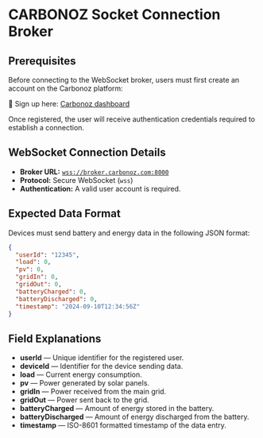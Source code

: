 # CARBONOZ Socket Connection Broker

## Prerequisites

Before connecting to the WebSocket broker, users must first create an account on the Carbonoz platform:

🔗 Sign up here: [Carbonoz dashboard](https://login.carbonoz.com/)

Once registered, the user will receive authentication credentials required to establish a connection.

## WebSocket Connection Details

- **Broker URL:** [`wss://broker.carbonoz.com:8000`](wss://broker.carbonoz.com:8000)
- **Protocol:** Secure WebSocket (`wss`)
- **Authentication:** A valid user account is required.

## Expected Data Format

Devices must send battery and energy data in the following JSON format:

```json
{
  "userId": "12345",
  "load": 0,
  "pv": 0,
  "gridIn": 0,
  "gridOut": 0,
  "batteryCharged": 0,
  "batteryDischarged": 0,
  "timestamp": "2024-09-10T12:34:56Z"
}
```

## Field Explanations

- **userId** — Unique identifier for the registered user.
- **deviceId** — Identifier for the device sending data.
- **load** — Current energy consumption.
- **pv** — Power generated by solar panels.
- **gridIn** — Power received from the main grid.
- **gridOut** — Power sent back to the grid.
- **batteryCharged** — Amount of energy stored in the battery.
- **batteryDischarged** — Amount of energy discharged from the battery.
- **timestamp** — ISO-8601 formatted timestamp of the data entry.
